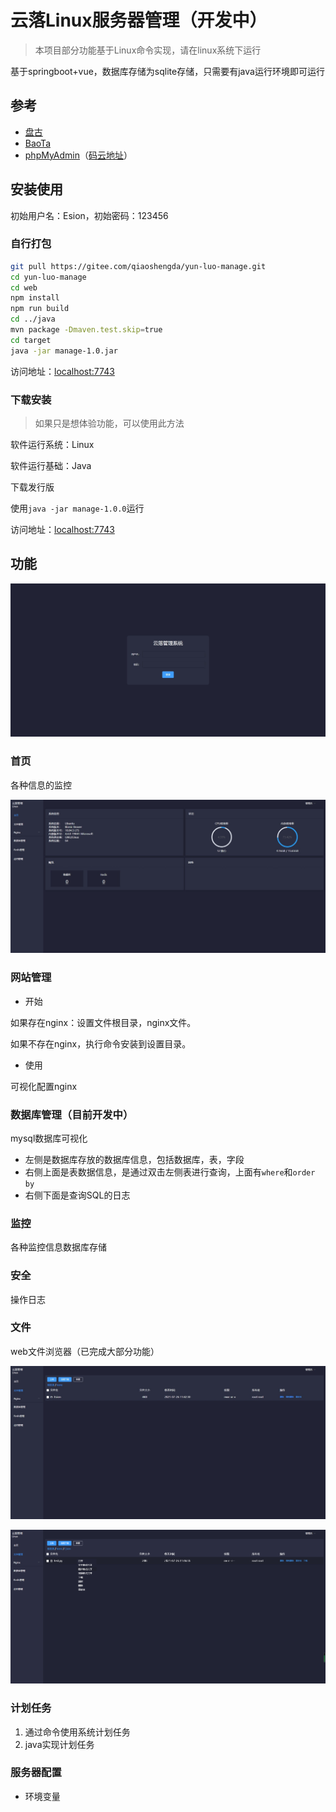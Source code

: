 # 云落Linux服务器管理（开发中）

> 本项目部分功能基于Linux命令实现，请在linux系统下运行

基于springboot+vue，数据库存储为sqlite存储，只需要有java运行环境即可运行

## 参考

- [盘古](https://gitee.com/javashop/pangu)
- [BaoTa](https://gitee.com/terrydash/BaoTa)
- [phpMyAdmin](https://gitee.com/mirrors/phpMyAdmin)（[码云地址](https://gitee.com/mirrors/phpMyAdmin)）

## 安装使用

初始用户名：Esion，初始密码：123456

### 自行打包

```bash
git pull https://gitee.com/qiaoshengda/yun-luo-manage.git
cd yun-luo-manage
cd web
npm install
npm run build
cd ../java
mvn package -Dmaven.test.skip=true
cd target
java -jar manage-1.0.jar
```

访问地址：<localhost:7743>

### 下载安装

> 如果只是想体验功能，可以使用此方法

软件运行系统：Linux

软件运行基础：Java

下载发行版

使用`java -jar manage-1.0.0`运行

访问地址：<localhost:7743>

## 功能

![](./image/4.jpeg)

### 首页

各种信息的监控

![](./image/3.jpeg)

### 网站管理

- 开始

如果存在nginx：设置文件根目录，nginx文件。

如果不存在nginx，执行命令安装到设置目录。

- 使用

可视化配置nginx

### 数据库管理（目前开发中）

mysql数据库可视化

- 左侧是数据库存放的数据库信息，包括数据库，表，字段
- 右侧上面是表数据信息，是通过双击左侧表进行查询，上面有`where`和`order by`
- 右侧下面是查询SQL的日志

### 监控

各种监控信息数据库存储

### 安全

操作日志

### 文件

web文件浏览器（已完成大部分功能）

![](./image/2.jpeg)

![](./image/1.png)

### 计划任务

1. 通过命令使用系统计划任务
2. java实现计划任务

### 服务器配置

- 环境变量



